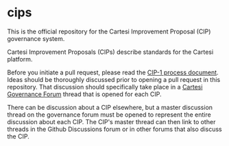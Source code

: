 # cips

This is the official repository for the Cartesi Improvement Proposal (CIP) governance system.

Cartesi Improvement Proposals (CIPs) describe standards for the Cartesi platform.

Before you initiate a pull request, please read the [CIP-1 process document](cips/cip-1.md). Ideas should be thoroughly discussed prior to opening a pull request in this repository. That discussion should specifically take place in a [Cartesi Governance Forum](https://github.com/cartesi/cips/discussions) thread that is opened for each CIP.

There can be discussion about a CIP elsewhere, but a master discussion thread on the governance forum must be opened to represent the entire discussion about each CIP. The CIP's master thread can then link to other threads in the Github Discussions forum or in other forums that also discuss the CIP.
